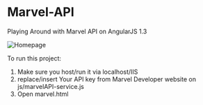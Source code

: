 # Marvel-API
Playing Around with Marvel API on AngularJS 1.3

![Homepage](/img/screenshot.png?raw=true "Homepage Screenshot")

To run this project:

1. Make sure you host/run it via localhost/IIS
2. replace/insert Your API key from Marvel Developer website on js/marvelAPI-service.js
3. Open marvel.html